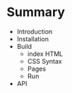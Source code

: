 # Summary

* Introduction
* Installation
* Build
   * index HTML
   * CSS Syntax
   * Pages
   * Run
* API

